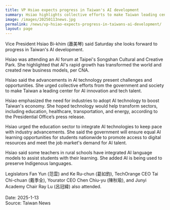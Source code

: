```yaml
---
title: VP Hsiao expects progress in Taiwan's AI development
summary: Hsiao highlights collective efforts to make Taiwan leading center for AI innovation and tech talent
image: /images/20250113news.jpg
permalink: /news/vp-hsiao-expects-progress-in-taiwans-ai-development/
layout: page
---
```


Vice President Hsiao Bi-khim (蕭美琴) said Saturday she looks forward to progress in Taiwan's AI development.

Hsiao was attending an AI forum at Taipei's Songshan Cultural and Creative Park. She highlighted that AI's rapid growth has transformed the world and created new business models, per CNA.

Hsiao said the advancements in AI technology present challenges and opportunities. She urged collective efforts from the government and society to make Taiwan a leading center for AI innovation and tech talent.

Hsiao emphasized the need for industries to adopt AI technology to boost Taiwan's economy. She hoped technology would help transform sectors, including education, healthcare, transportation, and energy, according to the Presidential Office’s press release.

Hsiao urged the education sector to integrate AI technologies to keep pace with industry advancements. She said the government will ensure equal AI learning opportunities for students nationwide to promote access to digital resources and meet the job market's demand for AI talent.

Hsiao said some teachers in rural schools have integrated AI language models to assist students with their learning. She added AI is being used to preserve Indigenous languages.

Legislators Fan Yun (范雲) and Ke Ru-chun (葛如鈞), TechOrange CEO Tai Chi-chuan (戴季全), Yourator CEO Chen Chiu-yu (陳秋瑜), and Junyi Academy Chair Ray Lu (呂冠緯) also attended.
<br/>
<br/>
Date: 2025-1-13
<br/>
Source: Taiwan News
